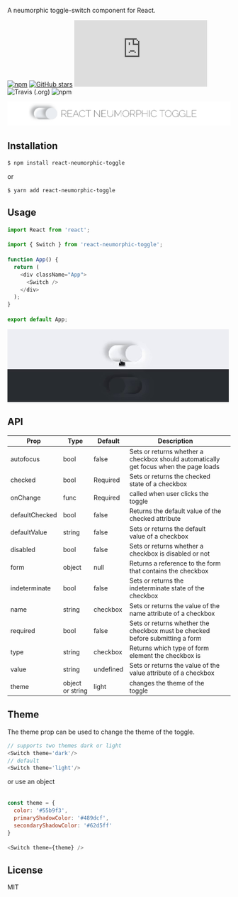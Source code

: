 A neumorphic toggle-switch component for React.

[![npm](https://img.shields.io/npm/v/react-neumorphic-toggle.svg)](https://www.npmjs.com/package/react-neumorphic-toggle) [![GitHub stars](https://img.shields.io/github/stars/julekgwa/react-neumorphic-toggle.svg?style=social&label=Stars)](https://github.com/julekgwa/react-neumorphic-toggle) [![gzip size](http://img.badgesize.io/https://unpkg.com/react-neumorphic-toggle/dist/index.js?compression=gzip)](https://unpkg.com/react-neumorphic-toggle/dist/index.js) ![Travis (.org)](https://img.shields.io/travis/julekgwa/react-neumorphic-toggle) ![npm](https://img.shields.io/npm/dw/react-neumorphic-toggle)

![toggle](images/react-toggle.png)

## Installation

```bash
$ npm install react-neumorphic-toggle
```

or

```bash
$ yarn add react-neumorphic-toggle
```

## Usage

```Javascript
import React from 'react';

import { Switch } from 'react-neumorphic-toggle';

function App() {
  return (
    <div className="App">
      <Switch />
    </div>
  );
}

export default App;
```

![toggle](images/toggle.gif)

## API

| Prop           | Type             | Default   | Description                                                                           |   |
|----------------|------------------|-----------|---------------------------------------------------------------------------------------|---|
| autofocus      | bool             | false     | Sets or returns whether a checkbox should automatically get focus when the page loads |   |
| checked        | bool             | Required  | Sets or returns the checked state of a checkbox                                       |   |
| onChange       | func             | Required  | called when user clicks the toggle                                                    |   |
| defaultChecked | bool             | false     | Returns the default value of the checked attribute                                    |   |
| defaultValue   | string           | false     | Sets or returns the default value of a checkbox                                       |   |
| disabled       | bool             | false     | Sets or returns whether a checkbox is disabled or not                                 |   |
| form           | object           | null      | Returns a reference to the form that contains the checkbox                            |   |
| indeterminate  | bool             | false     | Sets or returns the indeterminate state of the checkbox                               |   |
| name           | string           | checkbox  | Sets or returns the value of the name attribute of a checkbox                         |   |
| required       | bool             | false     | Sets or returns whether the checkbox must be checked before submitting a form         |   |
| type           | string           | checkbox  | Returns which type of form element the checkbox is                                    |   |
| value          | string           | undefined | Sets or returns the value of the value attribute of a checkbox                        |   |
| theme          | object or string | light     | changes the theme of the toggle

## Theme

The theme prop can be used to change the theme of the toggle.

```Javascript
// supports two themes dark or light
<Switch theme='dark'/>
// default
<Switch theme='light'/>
```

or use an object

```Javascript

const theme = {
  color: '#55b9f3',
  primaryShadowColor: '#489dcf',
  secondaryShadowColor: '#62d5ff'
}

<Switch theme={theme} />
```

## License

MIT
